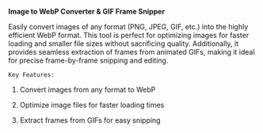 **Image to WebP Converter & GIF Frame Snipper**


Easily convert images of any format (PNG, JPEG, GIF, etc.) into the highly efficient WebP format. This tool is perfect for optimizing images for faster loading and smaller file sizes without sacrificing quality. Additionally, it provides seamless extraction of frames from animated GIFs, making it ideal for precise frame-by-frame snipping and editing.

`Key Features:`



1. Convert images from any format to WebP

2. Optimize image files for faster loading times

3. Extract frames from GIFs for easy snipping
